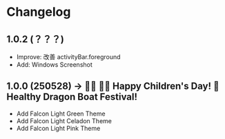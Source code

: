 # Changelog

## 1.0.2 (？？？)

- Improve: 改善 activityBar.foreground
- Add: Windows Screenshot

## 1.0.0 (250528) → 👦🏻 👧🏻 Happy Children's Day! 🐲 Healthy Dragon Boat Festival!

- Add Falcon Light Green Theme
- Add Falcon Light Celadon Theme
- Add Falcon Light Pink Theme